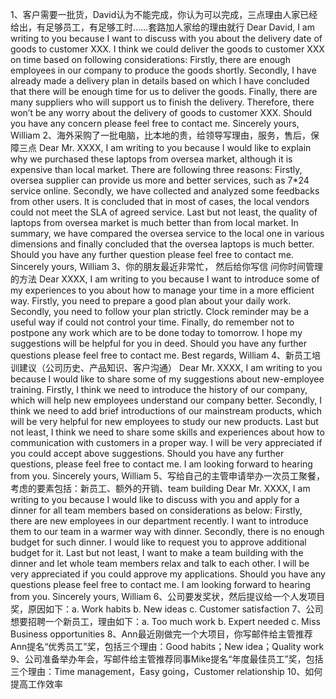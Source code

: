 1、客户需要一批货，David认为不能完成，你认为可以完成，三点理由人家已经给出，有足够员工，有足够工时……套路加人家给的理由就行
Dear David,
I am writing to you because I want to discuss with you about the delivery date of goods to customer XXX. I think we could deliver the goods to customer XXX on time based on following considerations:
Firstly, there are enough employees in our company to produce the goods shortly.
Secondly, I have already made a delivery plan in details based on which I have concluded that there will be enough time for us to deliver the goods.
Finally, there are many suppliers who will support us to finish the delivery.
Therefore, there won’t be any worry about the delivery of goods to customer XXX.
Should you have any concern please feel free to contact me.
Sincerely yours,
William
2、海外采购了一批电脑，比本地的贵，给领导写理由，服务，售后，保障三点
Dear Mr. XXXX,
I am writing to you because I would like to explain why we purchased these laptops from oversea market, although it is expensive than local market. There are following three reasons:
Firstly, oversea supplier can provide us more and better services, such as 7*24 service online.
Secondly, we have collected and analyzed some feedbacks from other users. It is concluded that in most of cases, the local vendors could not meet the SLA of agreed service.
Last but not least, the quality of laptops from oversea market is much better than from local market.
In summary, we have compared the oversea service to the local one in various dimensions and finally concluded that the oversea laptops is much better.
Should you have any further question please feel free to contact me.
Sincerely yours,
William
3、你的朋友最近非常忙， 然后给你写信 问你时间管理的方法
Dear XXXX,
I am writing to you because I want to introduce some of my experiences to you about how to manage your time in a more efficient way.
Firstly, you need to prepare a good plan about your daily work.
Secondly, you need to follow your plan strictly. Clock reminder may be a useful way if could not control your time.
Finally, do remember not to postpone any work which are to be done today to tomorrow.
I hope my suggestions will be helpful for you in deed.
Should you have any further questions please feel free to contact me.
Best regards,
William
4、新员工培训建议（公司历史、产品知识、客户沟通）
Dear Mr. XXXX,
I am writing to you because I would like to share some of my suggestions about new-employee training.
Firstly, I think we need to introduce the history of our company, which will help new employees understand our company better.
Secondly, I think we need to add brief introductions of our mainstream products, which will be very helpful for new employees to study our new products.
Last but not least, I think we need to share some skills and experiences about how to communication with customers in a proper way.
I will be very appreciated if you could accept above suggestions.
Should you have any further questions, please feel free to contact me.
I am looking forward to hearing from you.
Sincerely yours,
William
5、写给自己的主管申请举办一次员工聚餐，考虑的要素包括：新员工、额外的开销、team building
Dear Mr. XXXX,
I am writing to you because I would like to discuss with you and apply for a dinner for all team members based on considerations as below:
Firstly, there are new employees in our department recently. I want to introduce them to our team in a warmer way with dinner.
Secondly, there is no enough budget for such dinner. I would like to request you to approve additional budget for it.
Last but not least, I want to make a team building with the dinner and let whole team members relax and talk to each other.
I will be very appreciated if you could approve my applications.
Should you have any questions please feel free to contact me.
I am looking forward to hearing from you.
Sincerely yours,
William
6、公司要发奖状，然后提议给一个人发项目奖，原因如下：a. Work habits b. New ideas c. Customer satisfaction
7、公司想要招聘一个新员工，理由如下：a. Too much work b. Expert needed c. Miss Business opportunities
8、Ann最近刚做完一个大项目，你写邮件给主管推荐Ann提名“优秀员工”奖，包括三个理由：Good habits；New idea；Quality work
9、公司准备举办年会，写邮件给主管推荐同事Mike提名“年度最佳员工”奖，包括三个理由：Time management，Easy going，Customer relationship
10、如何提高工作效率
